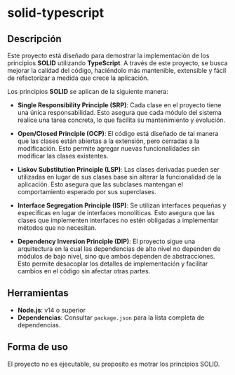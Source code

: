 # solid-typescript

## Descripción
Este proyecto está diseñado para demostrar la implementación de los principios **SOLID** utilizando **TypeScript**. A través de este proyecto, se busca mejorar la calidad del código, haciéndolo más mantenible, extensible y fácil de refactorizar a medida que crece la aplicación.

Los principios **SOLID** se aplican de la siguiente manera:

- **Single Responsibility Principle (SRP)**: Cada clase en el proyecto tiene una única responsabilidad. Esto asegura que cada módulo del sistema realice una tarea concreta, lo que facilita su mantenimiento y evolución.
  
- **Open/Closed Principle (OCP)**: El código está diseñado de tal manera que las clases están abiertas a la extensión, pero cerradas a la modificación. Esto permite agregar nuevas funcionalidades sin modificar las clases existentes.
  
- **Liskov Substitution Principle (LSP)**: Las clases derivadas pueden ser utilizadas en lugar de sus clases base sin alterar la funcionalidad de la aplicación. Esto asegura que las subclases mantengan el comportamiento esperado por sus superclases.
  
- **Interface Segregation Principle (ISP)**: Se utilizan interfaces pequeñas y específicas en lugar de interfaces monolíticas. Esto asegura que las clases que implementen interfaces no estén obligadas a implementar métodos que no necesitan.
  
- **Dependency Inversion Principle (DIP)**: El proyecto sigue una arquitectura en la cual las dependencias de alto nivel no dependen de módulos de bajo nivel, sino que ambos dependen de abstracciones. Esto permite desacoplar los detalles de implementación y facilitar cambios en el código sin afectar otras partes.


## Herramientas

- **Node.js**: v14 o superior
- **Dependencias**: Consultar `package.json` para la lista completa de dependencias.

## Forma de uso

El proyecto no es ejecutable, su proposito es motrar los principios SOLID.






